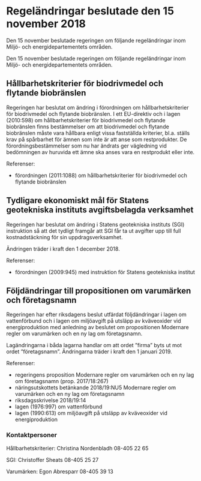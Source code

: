 # Regeländringar beslutade den 15 november 2018

Den 15 november beslutade regeringen om följande regeländringar inom Miljö- och energidepartementets områden.

Den 15 november beslutade regeringen om följande regeländringar inom Miljö- och energidepartementets områden.

## Hållbarhetskriterier för biodrivmedel och flytande biobränslen

Regeringen har beslutat om ändring i förordningen om hållbarhetskriterier för biodrivmedel och flytande biobränslen. I ett EU-direktiv och i lagen (2010:598) om hållbarhetskriterier för biodrivmedel och flytande biobränslen finns bestämmelser om att biodrivmedel och flytande biobränslen måste vara hållbara enligt vissa fastställda kriterier, bl.a. ställs krav på spårbarhet för ämnen som inte är att anse som restprodukter. De förordningsbestämmelser som nu har ändrats ger vägledning vid bedömningen av huruvida ett ämne ska anses vara en restprodukt eller inte.

Referenser:

* förordningen (2011:1088) om hållbarhetskriterier för biodrivmedel och flytande biobränslen

## Tydligare ekonomiskt mål för Statens geotekniska instituts avgiftsbelagda verksamhet

Regeringen har beslutat om ändring i Statens geotekniska instituts (SGI) instruktion så att det tydligt framgår att SGI får ta ut avgifter upp till full kostnadstäckning för sin uppdragsverksamhet.

Ändringen träder i kraft den 1 december 2018.

Referenser:

* förordningen (2009:945) med instruktion för Statens geotekniska institut

## Följdändringar till propositionen om varumärken och företagsnamn

Regeringen har efter riksdagens beslut utfärdat följdändringar i lagen om vattenförbund och i lagen om miljöavgift på utsläpp av kväveoxider vid energiproduktion med anledning av beslutet om propositionen Modernare regler om varumärken och en ny lag om företagsnamn.

Lagändringarna i båda lagarna handlar om att ordet ”firma” byts ut mot ordet ”företagsnamn”. Ändringarna träder i kraft den 1 januari 2019.

Referenser:

* regeringens proposition Modernare regler om varumärken och en ny lag om företagsnamn (prop. 2017/18:267)
* näringsutskottets betänkande 2018/19:NU5 Modernare regler om varumärken och en ny lag om företagsnamn
* riksdagsskrivelse 2018/19:14
* lagen (1976:997) om vattenförbund
* lagen (1990:613) om miljöavgift på utsläpp av kväveoxider vid energiproduktion

### Kontaktpersoner

Hållbarhetskriterier: Christina Nordenbladh 08-405 22 65

SGI: Christoffer Sheats 08-405 25 27

Varumärken: Egon Abresparr 08-405 39 13
